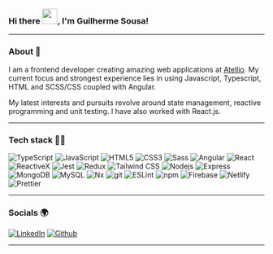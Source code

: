 ### Hi there <img src="https://raw.githubusercontent.com/MartinHeinz/MartinHeinz/master/wave.gif" width="30px">, I'm Guilherme Sousa!

---
### About 👀

I am a frontend developer creating amazing web applications at [Atellio](https://www.atellio.com/). My current focus and strongest experience lies in using Javascript, Typescript, HTML and SCSS/CSS coupled with Angular.

My latest interests and pursuits revolve around state management, reactive programming and unit testing. I have also worked with React.js.

---

### Tech stack 👨‍💻

<p>
  <img alt="TypeScript" src="https://img.shields.io/badge/-TypeScript-007ACC?style=for-the-badge&logo=typescript&logoColor=white" />
  <img alt="JavaScript" src="https://img.shields.io/badge/-Javascript-F7DF1E?style=for-the-badge&logo=javascript&logoColor=black" />
  <img alt="HTML5" src="https://img.shields.io/badge/-HTML5-E34F26?style=for-the-badge&logo=html5&logoColor=white" />
  <img alt="CSS3" src="https://img.shields.io/badge/-CSS3-1572B6?style=for-the-badge&logo=css3&logoColor=white" /> 
  <img alt="Sass" src="https://img.shields.io/badge/-Sass-CC6699?style=for-the-badge&logo=sass&logoColor=white" /> 
  <img alt="Angular" src="https://img.shields.io/badge/-Angular-DD0031?style=for-the-badge&logo=angular&logoColor=white" />
  <img alt="React" src="https://img.shields.io/badge/-React-45b8d8?style=for-the-badge&logo=react&logoColor=white" />
  <img alt="ReactiveX" src="https://img.shields.io/badge/-RxJs-B7178C?style=for-the-badge&logo=reactivex&logoColor=white" />
  <img alt="Jest" src="https://img.shields.io/badge/-Jest-C21325?style=for-the-badge&logo=jest&logoColor=white" />
  <img alt="Redux" src="https://img.shields.io/badge/-Redux-764ABC?style=for-the-badge&logo=redux&logoColor=white" />
  <img alt="Tailwind CSS" src="https://img.shields.io/badge/-Tailwind%20CSS-38B2AC?style=for-the-badge&logo=tailwind-css&logoColor=white" />
  <img alt="Nodejs" src="https://img.shields.io/badge/-Nodejs-43853d?style=for-the-badge&logo=Node.js&logoColor=white" />
  <img alt="Express" src="https://img.shields.io/badge/-Express-000000?style=for-the-badge&logo=express&logoColor=white" />
  <img alt="MongoDB" src="https://img.shields.io/badge/-MongoDB-13aa52?style=for-the-badge&logo=mongodb&logoColor=white" />
  <img alt="MySQL" src="https://img.shields.io/badge/-MySQL-4479A1?style=for-the-badge&logo=mysql&logoColor=white" />
  <img alt="Nx" src="https://img.shields.io/badge/-Nx-143055?style=for-the-badge&logo=nx&logoColor=white" />
  <img alt="git" src="https://img.shields.io/badge/-Git-F05032?style=for-the-badge&logo=git&logoColor=white" />
  <img alt="ESLint" src="https://img.shields.io/badge/-ESLint-4B32C3?style=for-the-badge&logo=eslint&logoColor=white" />
  <img alt="npm" src="https://img.shields.io/badge/-NPM-CB3837?style=for-the-badge&logo=npm&logoColor=white" />
  <img alt="Firebase" src="https://img.shields.io/badge/-Firebase-FFCA28?style=for-the-badge&logo=firebase&logoColor=black" />
  <img alt="Netlify" src="https://img.shields.io/badge/-Netlify-00C7B7?style=for-the-badge&logo=netlify&logoColor=white" />
  <img alt="Prettier" src="https://img.shields.io/badge/-Prettier-F7B93E?style=for-the-badge&logo=prettier&logoColor=white" />
</p>

---

### Socials 🌍
<p> 
  <a href="https://www.linkedin.com/in/guilherme-sousa" target="_blank"><img alt="LinkedIn" src="https://img.shields.io/badge/-Linkedin-0A66C2?style=for-the-badge&logo=linkedin&logoColor=white" /></a> <a href="https://github.com/guilhermeSousa1" target="_blank"><img alt="Github" src="https://img.shields.io/badge/-Github-181717?style=for-the-badge&logo=github&logoColor=white" />
</p>

---
